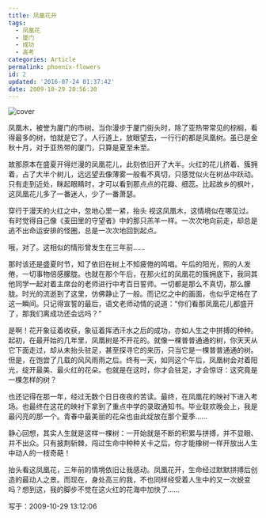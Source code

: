 ```yaml
---
title: 凤凰花开
tags: 
  - 凤凰花
  - 厦门
  - 成功
  - 高考
categories: Article
permalink: phoenix-flowers
id: 2
updated: '2016-07-24 01:37:42'
date: 2009-10-29 20:56:30
---
```


![cover](https://cat.yufan.me/cats/071328rBD.jpg)

凤凰木，被誉为厦门的市树。当你漫步于厦门街头时，除了亚热带常见的棕榈，看得最多的树，怕就是它了。人行道上，放眼望去，一行行的都是凤凰树。虽已是金秋十月，对于亚热带的厦门，只算是夏至未至。

故那原本在盛夏开得烂漫的凤凰花儿，此刻依旧开了大半。火红的花儿挤着、簇拥着，占了大半个树儿，远远望去像薄雾一般看不真切，只感觉似火在树丛中跃动。只有走到近处，眯起眼睛时，才可以看到那点点的花瓣、细蕊。比起故乡的枫叶，这凤凰花儿多了一番迷人，少了一番萧瑟。

<!--more-->

穿行于漫天的火红之中，忽地心里一紧，抬头 视这凤凰木，这情境似在哪见过。有时觉得自己像《麦田里的守望者》中的那只羔羊一样。一次次地向前走，却总是逃不出命运安排的怪圈，总是一次次地回到起点。

哦，对了。这相似的情形曾发生在三年前……

那时该还是盛夏时节，知了依旧在树上不知疲倦的鸣唱。午后的阳光，照的人发倦，一切事物倍感朦胧。也就在那个午后，在那火红的凤凰花的簇拥底下，我同其他同学一起对着主席台的老师进行中考百日誓师。一切都是那么不真切，那么朦胧。时光的流逝到了这里，仿佛静止了一般。而记忆之中的画面，也似乎定格在了这一瞬间。只记得宣誓的最后，语文老师动情的说道：“你们看那凤凰花儿都盛开了，那我们离成功还会远吗？”

是啊！花开象征着收获，象征着挥洒汗水之后的成功，亦如人生之中拼搏的种种。起初，在最开始的几年里，凤凰树是不开花的。就像一棵普普通通的树，你天天从它下面走过，却从未抬头驻足，甚至探寻它的来历，只当它是一棵普普通通的树。但是，在饱尝了几载的风风雨雨之后。终有一天，如同这个午后，凤凰树会对着阳光，绽开最美、最火红的花朵。也就是在这时，你才会驻足，才会惊讶：这究竟是一棵怎样的树？

也还记得在那一年，经过无数个日日夜夜的苦读。最终，在凤凰花的映衬下进入考场。也最终在这花的映衬下拿到了重点中学的录取通知书。毕业联欢晚会上，我是最闪亮的那一个。青春中最美丽的花朵也由此绽放在那个夏季……

静心回想，其实人生就是这样一棵树：一开始就是不断的积累与拼搏，并不显眼、并不出众。只有披荆斩棘，闯过生命中种种关卡之后。你才能橡树一样开放出人生中动人的一枝奇葩！

抬头看这凤凰花，三年前的情境依旧让我感动。凤凰花开，生命经过默默拼搏后创造的最动人之景。而现在，身处高三的我，不也同样经受着人生中的又一次蜕变吗？想到这，我的脚步不觉在这火红的花海中加快了……

写于：2009-10-29 13:12:06
